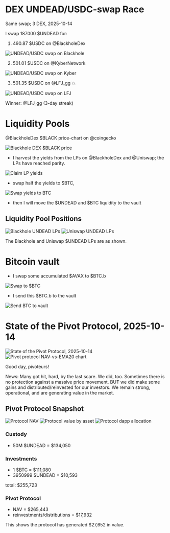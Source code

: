# DEX UNDEAD/USDC-swap Race 

Same swap; 3 DEX, 2025-10-14 

I swap 187000 $UNDEAD for: 

1. 490.87 $USDC on @BlackholeDex 

![UNDEAD/USDC swap on Blackhole](imgs/01a-blackhole.png) 

2. 501.01 $USDC on @KyberNetwork 

![UNDEAD/USDC swap on Kyber](imgs/01b-kyber.png) 

3. 501.35 $USDC on @LFJ_gg 💥 

![UNDEAD/USDC swap on LFJ](imgs/01c-lfj.png) 


Winner: @LFJ_gg (3-day streak) 

# Liquidity Pools 

@BlackholeDex $BLACK price-chart on @coingecko 

![Blackhole DEX $BLACK price](imgs/02a-black.png) 

* I harvest the yields from the LPs on @BlackholeDex and @Uniswap; the LPs have reached parity. 

![Claim LP yields](imgs/02b-claim.png) 

* swap half the yields to $BTC, 

![Swap yields to BTC](imgs/02c-swap.png) 

* then I will move the $UNDEAD and $BTC liquidity to the vault 





## Liquidity Pool Positions 

![Blackhole UNDEAD LPs](imgs/03a-blackhole-lps.png) 
![Uniswap UNDEAD LPs](imgs/03b-uniswap-lps.png) 

The Blackhole and Uniswap $UNDEAD LPs are as shown. 

# Bitcoin vault 

* I swap some accumulated $AVAX to $BTC.b 

![Swap to $BTC](imgs/04a-swap.png) 

* I send this $BTC.b to the vault 

![Send BTC to vault](imgs/04b-sned.png) 

# State of the Pivot Protocol, 2025-10-14 


![State of the Pivot Protocol, 2025-10-14](imgs/05a-assets.png) 
![Pivot protocol NAV-vs-EMA20 chart](imgs/05b-ema.png) 


Good day, pivoteurs! 

News: Many got hit, hard, by the last scare. We did, too. Sometimes there is no protection against a massive price movement. BUT we did make some gains and distributed/reinvested for our investors. We remain strong, operational, and are generating value in the market. 

## Pivot Protocol Snapshot 

![Protocol NAV](imgs/06a-nav.png) 
![Protocol value by asset](imgs/06b-by-asset.png) 
![Protocol dapp allocation](imgs/06c-by-dapp.png) 

### Custody 

* 50M $UNDEAD = $134,050 

### Investments 

* 1 $BTC = $111,080 
* 3950999 $UNDEAD = $10,593 

total: $255,723 


### Pivot Protocol 

* NAV = $265,443 
* reinvestments/distributions = $17,932 

This shows the protocol has generated $27,652 in value. 

